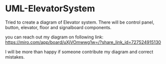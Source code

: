 # UML-ElevatorSystem
Tried to create a diagram of Elevator system. There will be control panel, button, elevator, floor and signalboard components.

you can reach out my diagram on following link:
https://miro.com/app/board/uXjVOmwwg1w=/?share_link_id=727524915130

I will be more than happy if someone contribute my diagram and correct mistakes.
